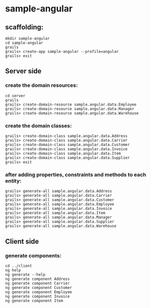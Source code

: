 # sample-angular

## scaffolding:
```
mkdir sample-angular
cd sample-angular
grails
grails> create-app sample-angular --profile=angular
grails> exit
```
## Server side

### create the domain resources:
```
cd server
grails
grails> create-domain-resource sample.angular.data.Employee
grails> create-domain-resource sample.angular.data.Manager
grails> create-domain-resource sample.angular.data.Warehouse
```

### create the domain classes:
```
grails> create-domain-class sample.angular.data.Address
grails> create-domain-class sample.angular.data.Carrier
grails> create-domain-class sample.angular.data.Customer
grails> create-domain-class sample.angular.data.Invoice
grails> create-domain-class sample.angular.data.Item
grails> create-domain-class sample.angular.data.Supplier
grails> exit
```

### after adding properties, constraints and methods to each entity:
```
grails> generate-all sample.angular.data.Address
grails> generate-all sample.angular.data.Carrier
grails> generate-all sample.angular.data.Customer
grails> generate-all sample.angular.data.Employee
grails> generate-all sample.angular.data.Invoice
grails> generate-all sample.angular.data.Item
grails> generate-all sample.angular.data.Manager
grails> generate-all sample.angular.data.Supplier
grails> generate-all sample.angular.data.Warehouse
```

## Client side

### generate components:
```
cd ../client
ng help
ng generate --help
ng generate component Address
ng generate component Carrier
ng generate component Customer
ng generate component Employee
ng generate component Invoice
ng generate component Item
```
